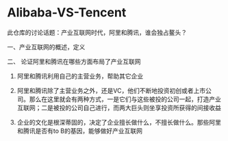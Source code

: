 # Alibaba-VS-Tencent
此仓库的讨论话题：产业互联网时代，阿里和腾讯，谁会独占鳌头？

一、产业互联网的概述，定义

二、 论证阿里和腾讯在哪些方面布局了产业互联网

1. 阿里和腾讯利用自己的主营业务，帮助其它企业

2. 阿里和腾讯除了主营业务之外，还是VC，他们不断地投资初创或者上市公司。那么在这里就会有两种方式，一是它们与这些被投的公司一起，打造产业互联网；二是被投的公司自己进行，而两大巨头则坐享投资所获得的间接收益

3. 企业的文化是根深蒂固的，决定了企业擅长做什么，不擅长做什么。那些阿里和腾讯是否有to B的基因，能够做好产业互联网
